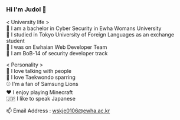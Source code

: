 ### Hi I'm Judol 👋

<p>
< University life ><br>
🏫 I am a bachelor in Cyber Security in Ewha Womans University</br>
🏫 I studied in Tokyo University of Foreign Languages as an exchange student</br>
🔭 I was on Ewhaian Web Developer Team</br>
🔭 I am BoB-14 of security developer track</br>
</p>
  

<p>
< Personality ></br>
👯 I love talking with people</br>
🥋 I love Taekwondo sparring</br>
⚾️ I'm a fan of Samsung Lions</br>
❤ I enjoy playing Minecraft</br>
🇯🇵 I like to speak Japanese</br>
</p>

📫 Email Address : wskje0106@ewha.ac.kr</br>

<!-- [Anurag's GitHub stats](https://github-readme-stats.vercel.app/api?username=KimJudol&show_icons=true&theme=radical)



